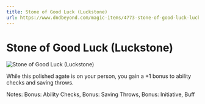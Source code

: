 ```yaml
---
title: Stone of Good Luck (Luckstone)
url: https://www.dndbeyond.com/magic-items/4773-stone-of-good-luck-luckstone
---
```


# Stone of Good Luck (Luckstone)

![Stone of Good Luck (Luckstone)](stone-of-good-luck-luckstone.png)

While this polished agate is on your person, you gain a +1 bonus to ability checks and saving throws.

Notes: Bonus: Ability Checks, Bonus: Saving Throws, Bonus: Initiative, Buff